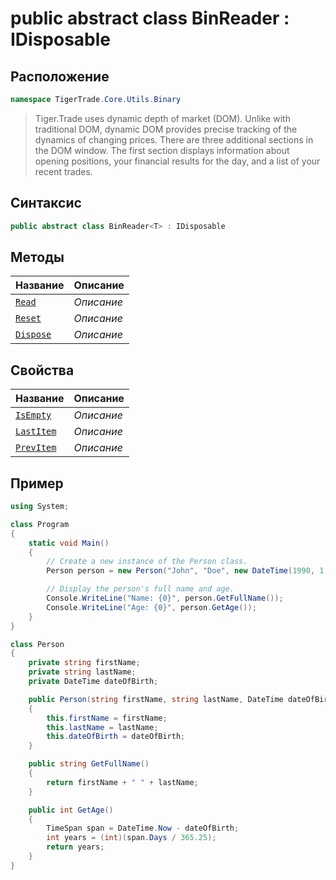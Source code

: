 
# public abstract class BinReader<T> : IDisposable
## Расположение
```csharp
namespace TigerTrade.Core.Utils.Binary
```



> Tiger.Trade uses dynamic depth of market (DOM). Unlike with traditional DOM, dynamic DOM provides precise tracking of the dynamics of changing prices. There are three additional sections in the DOM window. The first section displays information about opening positions, your financial results for the day, and a list of your recent trades.

## Синтаксис
```csharp
public abstract class BinReader<T> : IDisposable
```


## Методы
| Название | Описание |
| --- | --- |
| [`Read`](./BinReader`1.cs/metody/Read.md) | *Описание* |
| [`Reset`](./BinReader`1.cs/metody/Reset.md) | *Описание* |
| [`Dispose`](./BinReader`1.cs/metody/Dispose.md) | *Описание* |

## Свойства
| Название | Описание |
| --- | --- |
| [`IsEmpty`](./BinReader`1.cs/svoistva/IsEmpty.md) | *Описание* |
| [`LastItem`](./BinReader`1.cs/svoistva/LastItem.md) | *Описание* |
| [`PrevItem`](./BinReader`1.cs/svoistva/PrevItem.md) | *Описание* |


## Пример
```csharp
using System;

class Program
{
    static void Main()
    {
        // Create a new instance of the Person class.
        Person person = new Person("John", "Doe", new DateTime(1990, 1, 1));

        // Display the person's full name and age.
        Console.WriteLine("Name: {0}", person.GetFullName());
        Console.WriteLine("Age: {0}", person.GetAge());
    }
}

class Person
{
    private string firstName;
    private string lastName;
    private DateTime dateOfBirth;

    public Person(string firstName, string lastName, DateTime dateOfBirth)
    {
        this.firstName = firstName;
        this.lastName = lastName;
        this.dateOfBirth = dateOfBirth;
    }

    public string GetFullName()
    {
        return firstName + " " + lastName;
    }

    public int GetAge()
    {
        TimeSpan span = DateTime.Now - dateOfBirth;
        int years = (int)(span.Days / 365.25);
        return years;
    }
}
```

